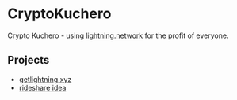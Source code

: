 # CryptoKuchero

Crypto Kuchero - using [lightning.network](https://lightning.network) for the profit of everyone.
## Projects

- [getlightning.xyz](https://GetLightning.xyz)
- [rideshare idea](http://cryptokuchero.com/rideshare.html)
